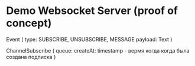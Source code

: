 # Demo Websocket Server (proof of concept)


Event (
  type: SUBSCRIBE, UNSUBSCRIBE, MESSAGE
  payload: Text
)

ChannelSubscribe (
    queue: <connection uniq name>
    createAt: timestamp - вермя когда когда была создана подписка 
)